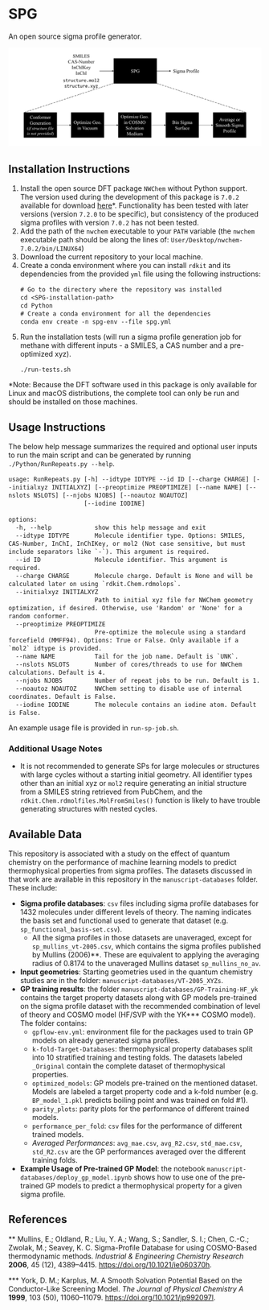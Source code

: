 # SPG
An open source sigma profile generator.

![plot](./imgs/workflow.png)

## Installation Instructions
1. Install the open source DFT package `NWChem` without Python support. The version used during the development of this package is `7.0.2` available for download [here](https://github.com/nwchemgit/nwchem/releases/tag/v7.0.2-release)*. Functionality has been tested with later versions (version `7.2.0` to be specific), but consistency of the produced sigma profiles with version `7.0.2` has not been tested.
2. Add the path of the `nwchem` executable to your `PATH` variable (the `nwchem` executable path should be along the lines of: `User/Desktop/nwchem-7.0.2/bin/LINUX64`)
3. Download the current repository to your local machine.
4. Create a conda environment where you can install `rdkit` and its dependencies from the provided `yml` file using the following instructions:
   ```
   # Go to the directory where the repository was installed
   cd <SPG-installation-path>
   cd Python
   # Create a conda environment for all the dependencies
   conda env create -n spg-env --file spg.yml
   ```
5. Run the installation tests (will run a sigma profile generation job for methane with different inputs - a SMILES, a CAS number and a pre-optimized xyz).
   ```
   ./run-tests.sh
   ```

*Note: Because the DFT software used in this package is only available for Linux and macOS distributions, the complete tool can only be run and should be installed on those machines. 

## Usage Instructions

The below help message summarizes the required and optional user inputs to run the main script and can be generated by running `./Python/RunRepeats.py --help`.

```
usage: RunRepeats.py [-h] --idtype IDTYPE --id ID [--charge CHARGE] [--initialxyz INITIALXYZ] [--preoptimize PREOPTIMIZE] [--name NAME] [--nslots NSLOTS] [--njobs NJOBS] [--noautoz NOAUTOZ]
                     [--iodine IODINE]

options:
  -h, --help            show this help message and exit
  --idtype IDTYPE       Molecule identifier type. Options: SMILES, CAS-Number, InChI, InChIKey, or mol2 (Not case sensitive, but must include separators like `-`). This argument is required.
  --id ID               Molecule identifier. This argument is required.
  --charge CHARGE       Molecule charge. Default is None and will be calculated later on using `rdkit.Chem.rdmolops`.
  --initialxyz INITIALXYZ
                        Path to initial xyz file for NWChem geometry optimization, if desired. Otherwise, use 'Random' or 'None' for a random conformer.
  --preoptimize PREOPTIMIZE
                        Pre-optimize the molecule using a standard forcefield (MMFF94). Options: True or False. Only available if a `mol2` idtype is provided.
  --name NAME           Tail for the job name. Default is `UNK`.
  --nslots NSLOTS       Number of cores/threads to use for NWChem calculations. Default is 4.
  --njobs NJOBS         Number of repeat jobs to be run. Default is 1.
  --noautoz NOAUTOZ     NWChem setting to disable use of internal coordinates. Default is False.
  --iodine IODINE       The molecule contains an iodine atom. Default is False.
```

An example usage file is provided in `run-sp-job.sh`.

### Additional Usage Notes

- It is not recommended to generate SPs for large molecules or structures with large cycles without a starting initial geometry. All identifier types other than an initial xyz or `mol2` require generating an initial structure from a SMILES string retrieved from PubChem, and the `rdkit.Chem.rdmolfiles.MolFromSmiles()` function is likely to have trouble generating structures with nested cycles.


## Available Data
This repository is associated with a study on the effect of quantum chemistry on the performance of machine learning models to predict thermophysical properties from sigma profiles. The datasets discussed in that work are available in this repository in the `manuscript-databases` folder. These include:

- **Sigma profile databases**: `csv` files including sigma profile databases for 1432 molecules under different levels of theory. The naming indicates the basis set and functional used to generate that dataset (e.g. `sp_functional_basis-set.csv`). 
   - All the sigma profiles in those datasets are unaveraged, except for `sp_mullins_vt-2005.csv`, which contains the sigma profiles published by Mullins (2006)**. These are equivalent to applying the averaging radius of 0.8174 to the unaveraged Mullins dataset `sp_mullins_no_av`.
- **Input geometries**: Starting geometries used in the quantum chemistry studies are in the folder: `manuscript-databases/VT-2005_XYZs`.
- **GP training results**: the folder `manuscript-databases/GP-Training-HF_yk` contains the target property datasets along with GP models pre-trained on the sigma profile dataset with the recommended combination of level of theory and COSMO model (HF/SVP with the YK*** COSMO model). The folder contains:
   - `gpflow-env.yml`: environment file for the packages used to train GP models on already generated sigma profiles.
   - `k-fold-Target-Databases`: thermophysical property databases split into 10 stratified training and testing folds. The datasets labeled `_Original` contain the complete dataset of thermophysical properties.
   - `optimized_models`: GP models pre-trained on the mentioned dataset. Models are labeled a target property code and a k-fold number (e.g. `BP_model_1.pkl` predicts boiling point and was trained on fold #1).
   - `parity_plots`: parity plots for the performance of different trained models.
   - `performance_per_fold`: `csv` files for the performance of different trained models.
   - *Averaged Performances*: `avg_mae.csv`, `avg_R2.csv`, `std_mae.csv`, `std_R2.csv` are the GP performances averaged over the different training folds.
- **Example Usage of Pre-trained GP Model**: the notebook `manuscript-databases/deploy_gp_model.ipynb` shows how to use one of the pre-trained GP models to predict a thermophysical property for a given sigma profile. 


## References
** Mullins, E.; Oldland, R.; Liu, Y. A.; Wang, S.; Sandler, S. I.; Chen, C.-C.; Zwolak, M.; Seavey, K. C. Sigma-Profile Database for using COSMO-Based thermodynamic methods. *Industrial & Engineering Chemistry Research* **2006**, 45 (12), 4389–4415. https://doi.org/10.1021/ie060370h.

*** York, D. M.; Karplus, M. A Smooth Solvation Potential Based on the Conductor-Like Screening Model. *The Journal of Physical Chemistry A* **1999**, 103 (50), 11060–11079. https://doi.org/10.1021/jp992097l.